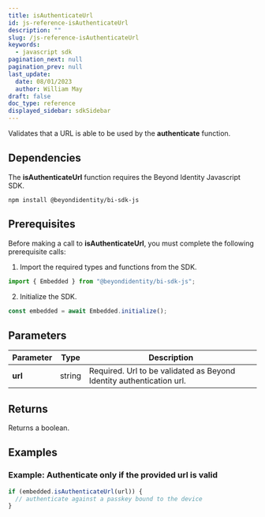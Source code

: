 ```yaml
---
title: isAuthenticateUrl
id: js-reference-isAuthenticateUrl
description: ""
slug: /js-reference-isAuthenticateUrl
keywords:
  - javascript sdk
pagination_next: null
pagination_prev: null
last_update:
  date: 08/01/2023
  author: William May
draft: false
doc_type: reference
displayed_sidebar: sdkSidebar
---
```


Validates that a URL is able to be used by the **authenticate** function.

## Dependencies

The **isAuthenticateUrl** function requires the Beyond Identity Javascript SDK.

```
npm install @beyondidentity/bi-sdk-js
```

## Prerequisites

Before making a call to **isAuthenticateUrl**, you must complete the following prerequisite calls:

1. Import the required types and functions from the SDK.

  ```javascript
  import { Embedded } from "@beyondidentity/bi-sdk-js";
  ```

2. Initialize the SDK.

  ```javascript
  const embedded = await Embedded.initialize();
  ```

## Parameters

| Parameter | Type | Description |
| --- | --- | --- |
| **url** | string | Required. Url to be validated as Beyond Identity authentication url. |

## Returns

Returns a boolean.

## Examples

### Example: Authenticate only if the provided url is valid

```javascript
if (embedded.isAuthenticateUrl(url)) {
  // authenticate against a passkey bound to the device
}
```
